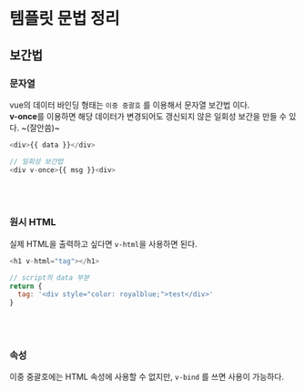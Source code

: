 # 템플릿 문법 정리
## 보간법
### 문자열
vue의 데이터 바인딩 형태는 `이중 중괄호` 를 이용해서 문자열 보간법 이다.
<br />
**v-once**를 이용하면 해당 데이터가 변경되어도 갱신되지 않은 일회성 보간을 만들 수 있다. ~(잘안씀)~
<br />

```javascript
<div>{{ data }}</div>

// 일회성 보간법
<div v-once>{{ msg }}<div>
```

<br /><br />

### 원시 HTML
실제 HTML을 출력하고 싶다면 `v-html`을 사용하면 된다.

```javascript
<h1 v-html="tag"></h1> 

// script의 data 부분
return {
  tag: '<div style="color: royalblue;">test</div>'
}
```

<br /><br />

### 속성
이중 중괄호에는 HTML 속성에 사용할 수 없지만, `v-bind` 를 쓰면 사용이 가능하다.
<br />